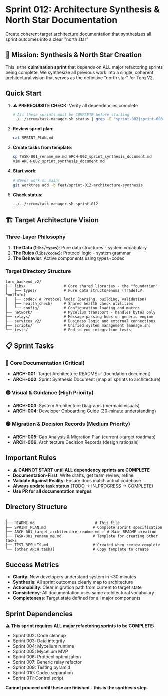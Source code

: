 # Sprint 012: Architecture Synthesis & North Star Documentation

Create coherent target architecture documentation that synthesizes all sprint outcomes into a clear "north star"

## 🎯 Mission: Synthesis & North Star Creation

This is the **culmination sprint** that depends on ALL major refactoring sprints being complete. We synthesize all previous work into a single, coherent architectural vision that serves as the definitive "north star" for Torq V2.

## Quick Start

1. **⚠️ PREREQUISITE CHECK**: Verify all dependencies complete
   ```bash
   # All these sprints must be COMPLETE before starting
   ../../scrum/task-manager.sh status | grep -E "sprint-002|sprint-003|sprint-004|sprint-005|sprint-006|sprint-007|sprint-009|sprint-010|sprint-011"
   ```

2. **Review sprint plan**: 
   ```bash
   cat SPRINT_PLAN.md
   ```

3. **Create tasks from template**:
   ```bash
   cp TASK-001_rename_me.md ARCH-002_sprint_synthesis_document.md
   vim ARCH-002_sprint_synthesis_document.md
   ```

4. **Start work**:
   ```bash
   # Never work on main!
   git worktree add -b feat/sprint-012-architecture-synthesis
   ```

5. **Check status**:
   ```bash
   ../../scrum/task-manager.sh sprint-012
   ```

## 🏗️ Target Architecture Vision

### Three-Layer Philosophy
1. **The Data (`libs/types`)**: Pure data structures - system vocabulary
2. **The Rules (`libs/codec`)**: Protocol logic - system grammar  
3. **The Behavior**: Active components using types+codec

### Target Directory Structure
```
torq_backend_v2/
├── libs/                 # Core shared libraries - the "foundation"
│   ├── types/            # Pure data structs/enums (TradeTLV, PoolInfo)
│   ├── codec/ # Protocol logic (parsing, building, validation)
│   ├── health_check/     # Shared health check utilities
│   └── config/           # Configuration loading and macros
├── network/              # Mycelium transport - handles bytes only
├── relays/               # Message-passing hubs on generic engine
├── services_v2/          # Business logic and external connections
├── scripts/              # Unified system management (manage.sh)
└── tests/                # End-to-end integration tests
```

## 📋 Sprint Tasks

### 🔴 Core Documentation (Critical)
- **ARCH-001**: Target Architecture README ✅ (foundation document)
- **ARCH-002**: Sprint Synthesis Document (map all sprints to architecture)

### 🟡 Visual & Guidance (High Priority)  
- **ARCH-003**: System Architecture Diagrams (mermaid visuals)
- **ARCH-004**: Developer Onboarding Guide (30-minute understanding)

### 🟢 Migration & Decision Records (Medium Priority)
- **ARCH-005**: Gap Analysis & Migration Plan (current→target roadmap)
- **ARCH-006**: Architecture Decision Records (design rationale)

## Important Rules

- **⚠️ CANNOT START until ALL dependency sprints are COMPLETE**
- **Documentation-First**: Write drafts, get team review, refine
- **Validate Against Reality**: Ensure docs match actual codebase
- **Always update task status** (TODO → IN_PROGRESS → COMPLETE)
- **Use PR for all documentation merges**

## Directory Structure
```
.
├── README.md                           # This file
├── SPRINT_PLAN.md                     # Complete sprint specification  
├── ARCH-001_target_architecture_readme.md ✅ # Main README creation
├── TASK-001_rename_me.md              # Template for creating other tasks
├── TEST_RESULTS.md                    # Created when review complete
└── [other ARCH tasks]                 # Copy template to create
```

## Success Metrics
- **Clarity**: New developers understand system in <30 minutes
- **Synthesis**: All sprint outcomes clearly map to architecture  
- **Actionability**: Clear migration path from current to target state
- **Consistency**: All documentation uses same architectural vocabulary
- **Completeness**: Target state defined for all major components

## Sprint Dependencies
**⚠️ This sprint requires ALL major refactoring sprints to be COMPLETE:**
- Sprint 002: Code cleanup
- Sprint 003: Data integrity  
- Sprint 004: Mycelium runtime
- Sprint 005: Mycelium MVP
- Sprint 006: Protocol optimization
- Sprint 007: Generic relay refactor
- Sprint 009: Testing pyramid
- Sprint 010: Codec separation
- Sprint 011: Control script

**Cannot proceed until these are finished - this is the synthesis step.**